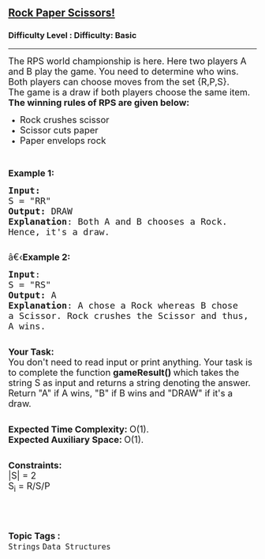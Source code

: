 <h2><a href="https://www.geeksforgeeks.org/problems/rock-paper-scissors2830/1">Rock Paper Scissors!</a></h2><h3>Difficulty Level : Difficulty: Basic</h3><hr><div class="problems_problem_content__Xm_eO"><p><span style="font-size:18px">The RPS world championship is here. Here two players A and B play the game. You need to determine who wins.<br>
Both players can choose moves from the set {R,P,S}.<br>
The game is a draw if both players choose the same item. </span><br>
<span style="font-size:18px"><strong>The winning rules of RPS are given below:</strong></span></p>

<ul>
	<li><span style="font-size:18px">Rock crushes scissor</span></li>
	<li><span style="font-size:18px">Scissor cuts paper</span></li>
	<li><span style="font-size:18px">Paper envelops rock</span></li>
</ul>

<p>&nbsp;</p>

<p><span style="font-size:18px"><strong>Example 1:</strong></span></p>

<pre><span style="font-size:18px"><strong>Input:</strong>
S = "RR"
<strong>Output:</strong> DRAW
<strong>Explanation</strong>: Both A and B chooses a Rock.
Hence, it's a draw.
</span>
</pre>

<p><span style="font-size:18px">â€‹<strong>Example 2:</strong></span></p>

<pre><span style="font-size:18px"><strong>Input</strong>: 
S = "RS"
<strong>Output:</strong> A
<strong>Explanation</strong>: A chose a Rock whereas B chose
a Scissor. Rock crushes the Scissor and thus, 
A wins.</span>
</pre>

<p><br>
<span style="font-size:18px"><strong>Your Task:</strong><br>
You don't need to read input or print anything. Your task is to complete the function&nbsp;<strong>gameResult()&nbsp;</strong>which takes the string S as input and returns a string denoting the answer. Return "A" if A wins, "B" if B wins and "DRAW" if it's a draw.</span></p>

<p><br>
<span style="font-size:18px"><strong>Expected Time Complexity:&nbsp;</strong>O(1).<br>
<strong>Expected Auxiliary Space:&nbsp;</strong>O(1).</span></p>

<p><br>
<span style="font-size:18px"><strong>Constraints:</strong><br>
|S| = 2<br>
S<sub>i</sub>&nbsp;= R/S/P</span></p>

<p>&nbsp;</p>
</div><br><p><span style=font-size:18px><strong>Topic Tags : </strong><br><code>Strings</code>&nbsp;<code>Data Structures</code>&nbsp;